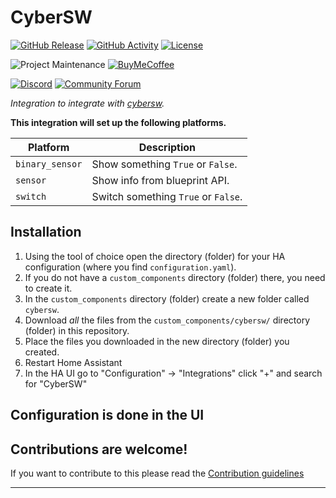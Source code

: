 # CyberSW

[![GitHub Release][releases-shield]][releases]
[![GitHub Activity][commits-shield]][commits]
[![License][license-shield]](LICENSE)

![Project Maintenance][maintenance-shield]
[![BuyMeCoffee][buymecoffeebadge]][buymecoffee]

[![Discord][discord-shield]][discord]
[![Community Forum][forum-shield]][forum]

_Integration to integrate with [cybersw][cybersw]._

**This integration will set up the following platforms.**

Platform | Description
-- | --
`binary_sensor` | Show something `True` or `False`.
`sensor` | Show info from blueprint API.
`switch` | Switch something `True` or `False`.

## Installation

1. Using the tool of choice open the directory (folder) for your HA configuration (where you find `configuration.yaml`).
1. If you do not have a `custom_components` directory (folder) there, you need to create it.
1. In the `custom_components` directory (folder) create a new folder called `cybersw`.
1. Download _all_ the files from the `custom_components/cybersw/` directory (folder) in this repository.
1. Place the files you downloaded in the new directory (folder) you created.
1. Restart Home Assistant
1. In the HA UI go to "Configuration" -> "Integrations" click "+" and search for "CyberSW"

## Configuration is done in the UI

<!---->

## Contributions are welcome!

If you want to contribute to this please read the [Contribution guidelines](CONTRIBUTING.md)

***

[cybersw]: https://github.com/cyberhuman/cybersw
[buymecoffee]: https://www.buymeacoffee.com/cyberhuman
[buymecoffeebadge]: https://img.shields.io/badge/buy%20me%20a%20coffee-donate-yellow.svg?style=for-the-badge
[commits-shield]: https://img.shields.io/github/commit-activity/y/cyberhuman/cybersw.svg?style=for-the-badge
[commits]: https://github.com/cyberhuman/cybersw/commits/main
[discord]: https://discord.gg/Qa5fW2R
[discord-shield]: https://img.shields.io/discord/330944238910963714.svg?style=for-the-badge
[exampleimg]: example.png
[forum-shield]: https://img.shields.io/badge/community-forum-brightgreen.svg?style=for-the-badge
[forum]: https://community.home-assistant.io/
[license-shield]: https://img.shields.io/github/license/cyberhuman/cybersw.svg?style=for-the-badge
[maintenance-shield]: https://img.shields.io/badge/maintainer-Raman%20Varabets%20%40cyberhuman-blue.svg?style=for-the-badge
[releases-shield]: https://img.shields.io/github/release/cyberhuman/cybersw.svg?style=for-the-badge
[releases]: https://github.com/cyberhuman/cybersw/releases
